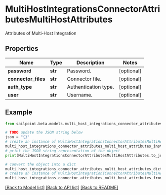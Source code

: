 # MultiHostIntegrationsConnectorAttributesMultiHostAttributes

Attributes of Multi-Host Integration

## Properties

Name | Type | Description | Notes
------------ | ------------- | ------------- | -------------
**password** | **str** | Password. | [optional] 
**connector_files** | **str** | Connector file. | [optional] 
**auth_type** | **str** | Authentication type. | [optional] 
**user** | **str** | Username. | [optional] 

## Example

```python
from sailpoint.beta.models.multi_host_integrations_connector_attributes_multi_host_attributes import MultiHostIntegrationsConnectorAttributesMultiHostAttributes

# TODO update the JSON string below
json = "{}"
# create an instance of MultiHostIntegrationsConnectorAttributesMultiHostAttributes from a JSON string
multi_host_integrations_connector_attributes_multi_host_attributes_instance = MultiHostIntegrationsConnectorAttributesMultiHostAttributes.from_json(json)
# print the JSON string representation of the object
print(MultiHostIntegrationsConnectorAttributesMultiHostAttributes.to_json())

# convert the object into a dict
multi_host_integrations_connector_attributes_multi_host_attributes_dict = multi_host_integrations_connector_attributes_multi_host_attributes_instance.to_dict()
# create an instance of MultiHostIntegrationsConnectorAttributesMultiHostAttributes from a dict
multi_host_integrations_connector_attributes_multi_host_attributes_from_dict = MultiHostIntegrationsConnectorAttributesMultiHostAttributes.from_dict(multi_host_integrations_connector_attributes_multi_host_attributes_dict)
```
[[Back to Model list]](../README.md#documentation-for-models) [[Back to API list]](../README.md#documentation-for-api-endpoints) [[Back to README]](../README.md)


